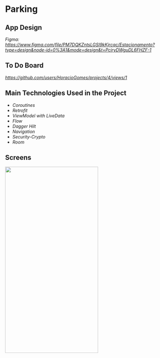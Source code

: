 # Parking

## App Design
*Figma: https://www.figma.com/file/PM7DQKZntsLGSI9kKjrcqc/Estacionamento?type=design&node-id=0%3A1&mode=design&t=PciryDWguDL6FHZF-1*

## To Do Board
*https://github.com/users/HoracioGomes/projects/4/views/1*

## Main Technologies Used in the Project
 - *Coroutines*
 - *Retrofit*
 - *ViewModel with LiveData*
 - *Flow*
 - *Dagger Hilt*
 - *Navigation*
 - *Security-Crypto*
 - *Room*

## Screens

<img src="https://github.com/HoracioGomes/Utils/blob/master/Gifs/Parking-app-1.1.gif" width="300" height="600">
